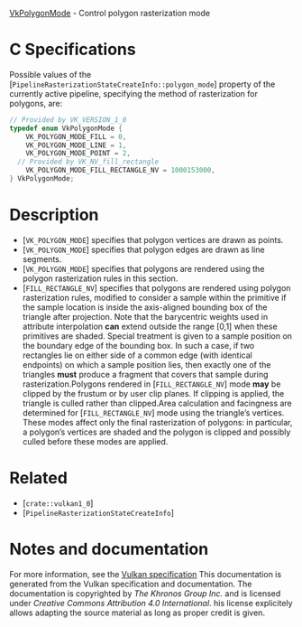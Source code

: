 [VkPolygonMode](https://www.khronos.org/registry/vulkan/specs/1.3-extensions/man/html/VkPolygonMode.html) - Control polygon rasterization mode

# C Specifications
Possible values of the
[`PipelineRasterizationStateCreateInfo::polygon_mode`] property of
the currently active pipeline, specifying the method of rasterization for
polygons, are:
```c
// Provided by VK_VERSION_1_0
typedef enum VkPolygonMode {
    VK_POLYGON_MODE_FILL = 0,
    VK_POLYGON_MODE_LINE = 1,
    VK_POLYGON_MODE_POINT = 2,
  // Provided by VK_NV_fill_rectangle
    VK_POLYGON_MODE_FILL_RECTANGLE_NV = 1000153000,
} VkPolygonMode;
```

# Description
- [`VK_POLYGON_MODE`] specifies that polygon vertices are drawn as points.
- [`VK_POLYGON_MODE`] specifies that polygon edges are drawn as line segments.
- [`VK_POLYGON_MODE`] specifies that polygons are rendered using the polygon rasterization rules in this section.
- [`FILL_RECTANGLE_NV`] specifies that polygons are rendered using polygon rasterization rules, modified to consider a sample within the primitive if the sample location is inside the axis-aligned bounding box of the triangle after projection. Note that the barycentric weights used in attribute interpolation  **can**  extend outside the range [0,1] when these primitives are shaded. Special treatment is given to a sample position on the boundary edge of the bounding box. In such a case, if two rectangles lie on either side of a common edge (with identical endpoints) on which a sample position lies, then exactly one of the triangles  **must**  produce a fragment that covers that sample during rasterization.Polygons rendered in [`FILL_RECTANGLE_NV`] mode  **may**  be clipped by the frustum or by user clip planes. If clipping is applied, the triangle is culled rather than clipped.Area calculation and facingness are determined for [`FILL_RECTANGLE_NV`] mode using the triangle’s vertices.
These modes affect only the final rasterization of polygons: in particular,
a polygon’s vertices are shaded and the polygon is clipped and possibly
culled before these modes are applied.

# Related
- [`crate::vulkan1_0`]
- [`PipelineRasterizationStateCreateInfo`]

# Notes and documentation
For more information, see the [Vulkan specification](https://www.khronos.org/registry/vulkan/specs/1.3-extensions/html/vkspec.html)
This documentation is generated from the Vulkan specification and documentation.
The documentation is copyrighted by *The Khronos Group Inc.* and is licensed under *Creative Commons Attribution 4.0 International*.
his license explicitely allows adapting the source material as long as proper credit is given.
        